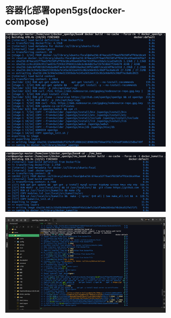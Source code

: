 # 容器化部署open5gs(docker-compose)

![image-20240511021022046](./open5gs（容器化）.assets/image-20240511021022046-1715364630253-17.png)

![image-20240511021049436](./open5gs（容器化）.assets/image-20240511021049436.png)

![image-20240511021221474](./open5gs（容器化）.assets/image-20240511021221474.png)